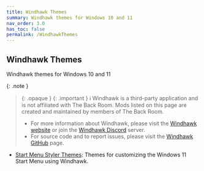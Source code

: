 ```yaml
---
title: Windhawk Themes
summary: Windhawk themes for Windows 10 and 11
nav_order: 3.0
has_toc: false
permalink: /WindhawkThemes
---
```


## Windhawk Themes
Windhawk themes for Windows 10 and 11

{: .note }
> {: .opaque }
> {: .important }
> ℹ️ Windhawk is a third-party application and is not affiliated with The Back Room. Mods listed on this page are created and maintained by members of The Back Room.  
> 
> - For more information about Windhawk, please visit the [Windhawk website](https://windhawk.net) or join the [Windhawk Discord](https://discord.com/servers/windhawk-923944342991818753) server.
> - For source code and to report issues, please visit the [Windhawk GitHub](https://github.com/ramensoftware/windhawk) page.

- [Start Menu Styler Themes](/WindhawkThemes/c/StartMenuStyler): Themes for customizing the Windows 11 Start Menu using Windhawk.

<!--
- [Taskbar Styler Themes](/WindhawkThemes/c/TaskbarStyler): Themes for customizing the Windows 11 Taskbar using Windhawk.
- [Notification Center Styler Themes](/WindhawkThemes/c/NotificationCenterStyler): Themes for customizing the Windows 11 Notification Center using Windhawk.
-->